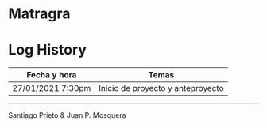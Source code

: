 # Matragra



# Log History

Fecha y hora | Temas
:-------------:|:--------------:
27/01/2021 7:30pm | Inicio de proyecto y anteproyecto

---
Santiago Prieto & Juan P. Mosquera



